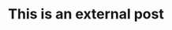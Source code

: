 ---
title: This is an external post
layout: post
external_url: https://www.baeldung.com/kotlin/dokka-documentation-introduction
external_site: baeldung
---